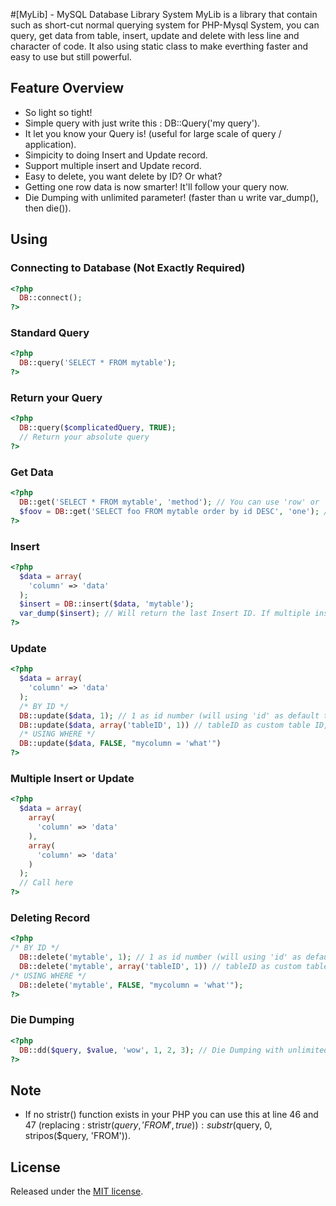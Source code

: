 #[MyLib] - MySQL Database Library System
MyLib is a library that contain such as short-cut normal querying system for PHP-Mysql System, you can query, get data from table, insert, update and delete with less line and character of code. It also using static class to make everthing faster and easy to use but still powerful.

## Feature Overview

- So light so tight!
- Simple query with just write this : DB::Query('my query').
- It let you know your Query is! (useful for large scale of query / application).
- Simpicity to doing Insert and Update record.
- Support multiple insert and Update record.
- Easy to delete, you want delete by ID? Or what?
- Getting one row data is now smarter! It'll follow your query now.
- Die Dumping with unlimited parameter! (faster than u write var_dump(), then die()).

## Using

### Connecting to Database (Not Exactly Required)
```php
<?php
  DB::connect();
?>
```

### Standard Query
```php
<?php
  DB::query('SELECT * FROM mytable');
?>
```

### Return your Query
```php
<?php
  DB::query($complicatedQuery, TRUE);
  // Return your absolute query
?>
```

### Get Data
```php
<?php
  DB::get('SELECT * FROM mytable', 'method'); // You can use 'row' or 'assoc' or 'array' as method or also 'one' for one record (or column*) of data returning. 
  $foov = DB::get('SELECT foo FROM mytable order by id DESC', 'one'); // You will get last ID of foo on your $foov variable. 
?>
```

### Insert
```php
<?php
  $data = array(
    'column' => 'data'
  );
  $insert = DB::insert($data, 'mytable');
  var_dump($insert); // Will return the last Insert ID. If multiple insert, it will return an array of last Insert ID.
?>
```

### Update
```php
<?php
  $data = array(
    'column' => 'data'
  );
  /* BY ID */
  DB::update($data, 1); // 1 as id number (will using 'id' as default table id)
  DB::update($data, array('tableID', 1)) // tableID as custom table ID, 1 as id number
  /* USING WHERE */
  DB::update($data, FALSE, "mycolumn = 'what'")
?>
```

### Multiple Insert or Update
```php
<?php
  $data = array(
    array(
      'column' => 'data'
    ),
    array(
      'column' => 'data'
    )
  );
  // Call here
?>
```

### Deleting Record
```php
<?php
/* BY ID */
  DB::delete('mytable', 1); // 1 as id number (will using 'id' as default table id)
  DB::delete('mytable', array('tableID', 1)) // tableID as custom table ID, 1 as id number); 
/* USING WHERE */
  DB::delete('mytable', FALSE, "mycolumn = 'what'");
?>
```

### Die Dumping
```php
<?php
  DB::dd($query, $value, 'wow', 1, 2, 3); // Die Dumping with unlimited parameter.
?>
```

## Note
- If no stristr() function exists in your PHP you can use this at line 46 and 47 (replacing : stristr($query, 'FROM', true))  : substr($query, 0, stripos($query, 'FROM')).

## License
Released under the [MIT license](http://www.opensource.org/licenses/MIT).